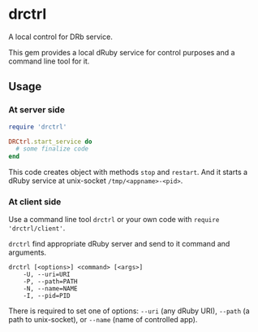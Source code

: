# drctrl

A local control for DRb service.

This gem provides a local dRuby service for control purposes and a command line
tool for it.

## Usage

### At server side

```Ruby
require 'drctrl'

DRCtrl.start_service do
  # some finalize code
end
```

This code creates object with methods `stop` and `restart`. And it starts
a dRuby service at unix-socket `/tmp/<appname>-<pid>`.

### At client side

Use a command line tool `drctrl` or your own code with
`require 'drctrl/client'`.

`drctrl` find appropriate dRuby server and send to it command and arguments.

```
drctrl [<options>] <command> [<args>]
    -U, --uri=URI
    -P, --path=PATH
    -N, --name=NAME
    -I, --pid=PID
```

There is required to set one of options: `--uri` (any dRuby URI), `--path`
(a path to unix-socket), or `--name` (name of controlled app).
